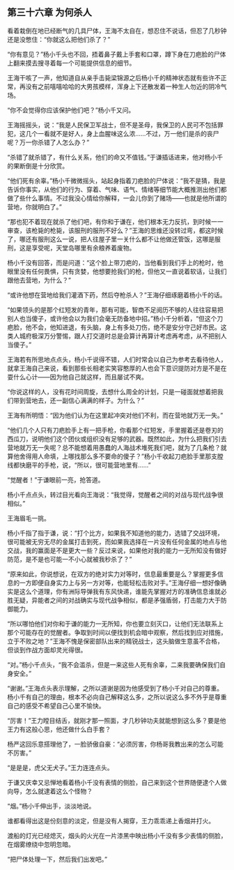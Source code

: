## 第三十六章 为何杀人
看着栽倒在地已经断气的几具尸体，王海不太自在，想忍住不说话，但忍了几秒钟还是没憋住：“你就这么把他们杀了？”

“你有意见？”杨小千头也不回，捂着鼻子戴上手套和口罩，蹲下身在刀疤脸的尸体上翻来摸去搜寻着每一个可能提供信息的细节。

王海干咳了一声，他知道自从亲手击毙梁锦源之后杨小千的精神状态就有些许不正常，再没有之前嘻嘻哈哈的大男孩模样，浑身上下还散发着一种生人勿近的阴冷气场。

“你不会觉得你应该保护他们吧？”杨小千又问。

王海摇摇头，说：“我是人民保卫军战士，但不是圣母，我保卫的人民可不包括罪犯，这几个一看就不是好人，身上血腥味这么浓……不过，万一他们是杀的丧尸呢？万一你杀错了人怎么办？”

“杀错了就杀错了，有什么关系，他们的命又不值钱。”于谦插话进来，他对杨小千的果断倒是十分欣赏。

“他们死有余辜。”杨小千微微摇头，站起身指着刀疤脸的尸体说：“我不是猜，我是告诉你事实，从他们的行为、穿着、气味、语气、情绪等细节能大概推测出他们都做了些什么事情。不过我没心情给你解释，一会儿你到了赌场――也就是他所谓的营地，你就明白了。”

“那也犯不着现在就杀了他们吧，有你和于谦在，他们根本无力反抗，到时候一一审查，该枪毙的枪毙，该服刑的服刑不好么？”王海的思维还没转过弯，都这时候了，哪还有服刑这么一说，把人往屋子里一关什么都不让他做还管饭，这哪是服刑，这是享受呢，天堂岛哪里有余粮养着废物。

杨小千没有回答，而是问道：“这个脸上带刀疤的，当他看到我们手上的枪时，他眼里没有任何畏惧，只有贪婪，他想要抢我们的枪，但他又一直说着软话，让我们跟他去营地，为什么？”

“或许他想在营地给我们灌酒下药，然后夺枪杀人？”王海仔细琢磨着杨小千的话。

“如果领头的是那个红短发的青年，那有可能，智商不足阅历不够的人往往容易把别人也当傻子，或许他会以为我们会毫无防备地中招。”杨小千分析着，“但这个刀疤脸，他不会，他知进退，有头脑，身上有多处刀伤，绝不是安分守己好市民。这类人城府极深万分警惕，跟人打交道时总是会算计再算计考虑再考虑，从不把别人当傻子。”

王海若有所思地点点头，杨小千说得不错，人们时常会以自己为参考去看待他人，就拿王海自己来说，看到那些长相老实笑容憨厚的人也会下意识提防对方是不是在耍什么心计――因为他自己就这样，而且屡试不爽。

“你说这样的人，没有花时间周旋，去想什么周全的计划，只是一碰面就想着把我们带到营地去，还一副信心满满的样子。为什么？”

王海有所明悟：“因为他们认为在这里起冲突对他们不利，而在营地就万无一失。”

“他们几个人只有刀疤脸手上有一把手枪，你看那个红短发，手里握着还是卷刃的西瓜刀，说明他们这个团伙或组织没有足够的武器。既然如此，为什么把我们引去营地就万无一失呢？总不能想着用愚蠢的人海战术堆死我们吧，就为了几条枪？就算他舍得用人命填，上哪找那么多不要命的傻子？”杨小千收起刀疤脸手里那支膛线都快磨平的手枪，说，“所以，很可能营地里有……”

“觉醒者！”于谦眼前一亮，抢答道。

杨小千点点头，转过目光看向王海说：“我觉得，觉醒者之间的对战与现代战争很相似。”

王海眉毛一挑。

杨小千指了指于谦，说：“打个比方，如果我不知道他的能力，选错了交战环境，很可能被无穷无尽的金属打击到死，而如果我选择在一片没有任何金属的地点与他交战，我的赢面是不是更大一些？反过来说，如果他对我的能力一无所知没有做好防范，是不是也可能一不小心就被我秒杀了？”

“原来如此，你说想说，在双方的绝对实力对等时，信息最重要是么？掌握更多信息的一方即便自身实力上与另一方对等，也能轻松击败对手。”王海仔细一想好像确实是这么个道理，你有洲际导弹我有东风快递，谁能先掌握对方的准确信息谁就必胜无疑，异能者之间的对战确实与现代战争相似，都是矛强盾弱，打击能力大于防御能力。

“所以哪怕他们对你和于谦的能力一无所知，你也要立刻灭口，让他们无法联系上那个可能存在的觉醒者。争取到时间以便找到机会暗中观察，然后找到应对措施，立于不败之地？”王海不愧是保密部队出来的精锐战士，这头脑做生意虽不合格，但谈到作战方面却灵光得很。

“对。”杨小千点头，“我不会滥杀，但是一来这些人死有余辜，二来我要确保我们自身安全。”

“谢谢。”王海点头表示理解，之所以道谢是因为他感受到了杨小千对自己的尊重。杨小千有自己的理由，根本不必向自己解释这么多，之所以说这么多不外乎是尊重自己的感受不希望自己心里不愉快。

“厉害！”王力瞠目结舌，就刚才那一照面，才几秒钟功夫就能想到这么多？要是他王力有这般心思，他还做什么白手套？

杨严这回乐意搭理他了，一脸骄傲自豪：“必须厉害，你杨哥我教出来的怎么可能不厉害。”

“是是是，虎父无犬子。”王力连连点头。

于谦又庆幸又忌惮地看着杨小千没有表情的侧脸，自己来到这个世界随便逮个人做向导，怎么就逮着这么个怪物？

“烟。”杨小千伸出手，淡淡地说。

谁都看得出这是份刻意的淡定，但是没有人揭穿，王力乖乖递上香烟并打火。

渡船的灯光已经熄灭，烟头的火光在一片漆黑中映出杨小千没有多少表情的侧脸，在烟雾缭绕中忽明忽暗。

“把尸体处理一下，然后我们出发吧。”

